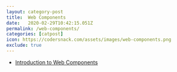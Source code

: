 ```yaml
---
layout: category-post
title:  Web Components
date:   2020-02-29T10:42:15.051Z
permalink: /web-components/
categories: [catpost]
icon: https://codersnack.com/assets/images/web-components.png
exclude: true
---
```

 * [Introduction to Web Components](https://codersnack.com/web-components-introduction/) 
